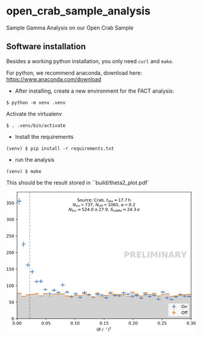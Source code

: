 # open_crab_sample_analysis

Sample Gamma Analysis on our Open Crab Sample


## Software installation

Besides a working python installation, you only need `curl` and `make`.

For python, we recommend anaconda, download here: https://www.anaconda.com/download

* After installing, create a new environment for the FACT analysis:

```
$ python -m venv .venv
```


Activate the virtualenv
```
$ . .venv/bin/activate
```


* Install the  requirements

```
(venv) $ pip install -r requirements.txt
```

* run the analysis
```
(venv) $ make
```

This should be the result stored in ``build/theta2_plot.pdf`

![result.png](result.png)

